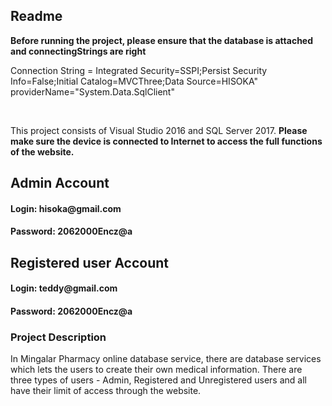 <h2> Readme </h2>
<strong>Before running the project, please ensure that the database is attached and connectingStrings are right </strong>
<p> Connection String = Integrated Security=SSPI;Persist Security Info=False;Initial Catalog=MVCThree;Data Source=HISOKA" providerName="System.Data.SqlClient" <p>
<br/>
  <p>This project consists of Visual Studio 2016 and SQL Server 2017. <strong> Please make sure the device is connected to Internet to access the full functions of the website. </strong> </p>
<h2> Admin Account </h2>
<h4>Login: hisoka@gmail.com </h4>
<h4>Password: 2062000Encz@a </h4>

<h2> Registered user Account </h2>
<h4>Login: teddy@gmail.com </h4>
<h4>Password: 2062000Encz@a </h4>

<h3>Project Description </h3>
In Mingalar Pharmacy online database service, there are database services which lets the users to create their own medical information.
There are three types of users - Admin, Registered and Unregistered users and all have their limit of access through the website.
<br/>





